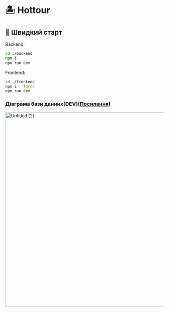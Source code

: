 # 🏝️ Hottour

## 🚀 Швидкий старт

Backend:
```bash
cd ./backend
npm i
npm run dev
```

Frontend:
```bash
cd ./frontend
npm i --force
npm run dev
```

### Діаграма бази данних(DEV)([Посилання](https://dbdiagram.io/d/68cac8985779bb7265eb3bd6))
[<img width="1125" height="618" alt="Untitled (2)" src="https://github.com/user-attachments/assets/f26502da-6495-40a4-b900-d993d1e37f6f" />](https://dbdiagram.io/d/68cac8985779bb7265eb3bd6)

